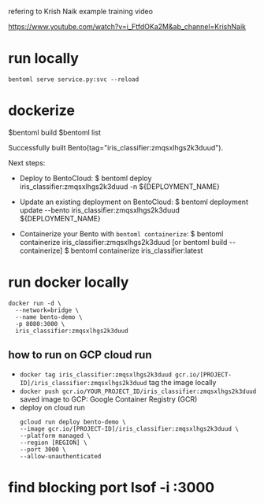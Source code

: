 refering to Krish Naik example training video

https://www.youtube.com/watch?v=i_FtfdOKa2M&ab_channel=KrishNaik

# run locally 

`bentoml serve service.py:svc --reload`

# dockerize
$bentoml build
$bentoml list


Successfully built Bento(tag="iris_classifier:zmqsxlhgs2k3duud").

Next steps:

* Deploy to BentoCloud:
    $ bentoml deploy iris_classifier:zmqsxlhgs2k3duud -n ${DEPLOYMENT_NAME}

* Update an existing deployment on BentoCloud:
    $ bentoml deployment update --bento iris_classifier:zmqsxlhgs2k3duud ${DEPLOYMENT_NAME}

* Containerize your Bento with `bentoml containerize`:
    $ bentoml containerize iris_classifier:zmqsxlhgs2k3duud [or bentoml build --containerize]
    $ bentoml containerize iris_classifier:latest 


# run docker locally

```
docker run -d \
  --network=bridge \
  --name bento-demo \
  -p 8080:3000 \
  iris_classifier:zmqsxlhgs2k3duud

```

## how to run on GCP cloud run

* `docker tag iris_classifier:zmqsxlhgs2k3duud gcr.io/[PROJECT-ID]/iris_classifier:zmqsxlhgs2k3duud` tag the image locally
* `docker push gcr.io/YOUR_PROJECT_ID/iris_classifier:zmqsxlhgs2k3duud` saved image to GCP: Google Container Registry (GCR)
* deploy on cloud run
    ```
    gcloud run deploy bento-demo \
    --image gcr.io/[PROJECT-ID]/iris_classifier:zmqsxlhgs2k3duud \
    --platform managed \
    --region [REGION] \
    --port 3000 \
    --allow-unauthenticated
    ``` 

# find blocking port  lsof -i :3000
